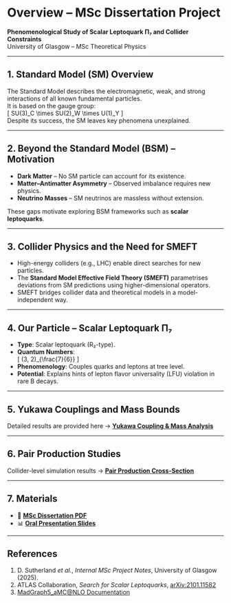 # Overview – MSc Dissertation Project  
**Phenomenological Study of Scalar Leptoquark Π₇ and Collider Constraints**  
University of Glasgow – MSc Theoretical Physics  

---

## 1. Standard Model (SM) Overview  
The Standard Model describes the electromagnetic, weak, and strong interactions of all known fundamental particles.  
It is based on the gauge group:  
\[
SU(3)_C \times SU(2)_W \times U(1)_Y
\]  
Despite its success, the SM leaves key phenomena unexplained.

---

## 2. Beyond the Standard Model (BSM) – Motivation  
- **Dark Matter** – No SM particle can account for its existence.  
- **Matter–Antimatter Asymmetry** – Observed imbalance requires new physics.  
- **Neutrino Masses** – SM neutrinos are massless without extension.  

These gaps motivate exploring BSM frameworks such as **scalar leptoquarks**.

---

## 3. Collider Physics and the Need for SMEFT  
- High-energy colliders (e.g., LHC) enable direct searches for new particles.  
- The **Standard Model Effective Field Theory (SMEFT)** parametrises deviations from SM predictions using higher-dimensional operators.  
- SMEFT bridges collider data and theoretical models in a model-independent way.

---

## 4. Our Particle – Scalar Leptoquark Π₇  
- **Type**: Scalar leptoquark (R₂-type).  
- **Quantum Numbers**:  
\[
(3, 2)_{\frac{7}{6}}
\]  
- **Phenomenology**: Couples quarks and leptons at tree level.  
- **Potential**: Explains hints of lepton flavor universality (LFU) violation in rare B decays.

---

## 5. Yukawa Couplings and Mass Bounds  
Detailed results are provided here → **[Yukawa Coupling & Mass Analysis](../yukawa_mass/README.md)**

---

## 6. Pair Production Studies  
Collider-level simulation results → **[Pair Production Cross-Section](../pair_production/README.md)**

---

## 7. Materials  
- 📄 **[MSc Dissertation PDF](../materials/dissertation.pdf)**  
- 📊 **[Oral Presentation Slides](../materials/oral_presentation.pdf)**

---

## References  
1. D. Sutherland *et al.*, *Internal MSc Project Notes*, University of Glasgow (2025).  
2. ATLAS Collaboration, *Search for Scalar Leptoquarks*, [arXiv:2101.11582](https://arxiv.org/abs/2101.11582)  
3. [MadGraph5_aMC@NLO Documentation](https://launchpad.net/mg5amcnlo)  
